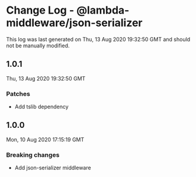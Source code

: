 # Change Log - @lambda-middleware/json-serializer

This log was last generated on Thu, 13 Aug 2020 19:32:50 GMT and should not be manually modified.

## 1.0.1
Thu, 13 Aug 2020 19:32:50 GMT

### Patches

- Add tslib dependency

## 1.0.0
Mon, 10 Aug 2020 17:15:19 GMT

### Breaking changes

- Add json-serializer middleware

